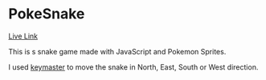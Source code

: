# PokeSnake
[Live Link](https://www.sjkim.io/Asteroids)

This is s snake game made with JavaScript and Pokemon Sprites.

I used [keymaster](https://github.com/madrobby/keymaster) to move the snake in North, East, South or West direction.
